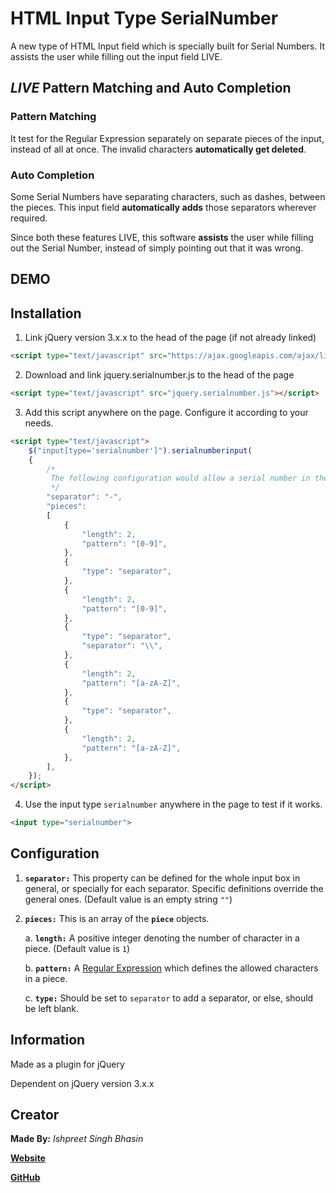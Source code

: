 # HTML Input Type SerialNumber
A new type of HTML Input field which is specially built for Serial Numbers. It assists the user while filling out the input field LIVE.

## _LIVE_ Pattern Matching and Auto Completion

### Pattern Matching
It test for the Regular Expression separately on separate pieces of the input, instead of all at once. The invalid characters __automatically get deleted__.

### Auto Completion
Some Serial Numbers have separating characters, such as dashes, between the pieces. This input field __automatically adds__ those separators wherever required.

Since both these features LIVE, this software __assists__ the user while filling out the Serial Number, instead of simply pointing out that it was wrong.

## DEMO

## Installation
1. Link jQuery version 3.x.x to the head of the page (if not already linked)
```html
<script type="text/javascript" src="https://ajax.googleapis.com/ajax/libs/jquery/3.2.1/jquery.min.js"></script>
```
2. Download and link jquery.serialnumber.js to the head of the page
```html
<script type="text/javascript" src="jquery.serialnumber.js"></script>
```
3. Add this script anywhere on the page. Configure it according to your needs.
```html
<script type="text/javascript">
	$("input[type='serialnumber']").serialnumberinput(
	{
		/*
		 The following configuration would allow a serial number in the format 12-34\AB-CD
		 */
		"separator": "-",
		"pieces":
		[
			{
				"length": 2,
				"pattern": "[0-9]",
			},
			{
				"type": "separator",
			},
			{
				"length": 2,
				"pattern": "[0-9]",
			},
			{
				"type": "separator",
				"separator": "\\",
			},
			{
				"length": 2,
				"pattern": "[a-zA-Z]",
			},
			{
				"type": "separator",
			},
			{
				"length": 2,
				"pattern": "[a-zA-Z]",
			},
		],
	});
</script>
```
4. Use the input type `serialnumber` anywhere in the page to test if it works.
```html
<input type="serialnumber">
```

## Configuration

1. __`separator:`__ This property can be defined for the whole input box in general, or specially for each separator. Specific definitions override the general ones. (Default value is an empty string `""`)

2. __`pieces:`__ This is an array of the __`piece`__ objects.

   a. __`length:`__ A positive integer denoting the number of character in a piece. (Default value is `1`)   

   b. __`pattern:`__ A [Regular Expression](https://www.w3schools.com/jsref/jsref_obj_regexp.asp) which defines the allowed characters in a piece.   

   c. __`type:`__ Should be set to `separator` to add a separator, or else, should be left blank.    

## Information
Made as a plugin for jQuery

Dependent on jQuery version 3.x.x

## Creator
__Made By:__ _Ishpreet Singh Bhasin_

[__Website__](http://ishpreet.tech/)

[__GitHub__](https://github.com/ish-101/)